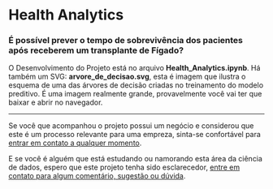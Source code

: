 # Health Analytics

### É possível prever o tempo de sobrevivência dos pacientes após receberem um transplante de Fígado?

O Desenvolvimento do Projeto está no arquivo **Health_Analytics.ipynb**.
Há também um SVG: **arvore_de_decisao.svg**, esta é imagem que ilustra o esquema de uma das árvores de decisão criadas no treinamento do modelo preditivo. É uma imagem realmente grande, provavelmente você vai ter que baixar e abrir no navegador.

---
Se você que acompanhou o projeto possui um negócio e considerou que este é um processo relevante para uma empreza, sinta-se confortável para <a href = "https://www.linkedin.com/in/bruno-valero/" target = "_blank">entrar em contato a qualquer momento<a/>.

E se você é alguém que está estudando ou namorando esta área da ciência de dados, espero que este projeto tenha sido esclarecedor, <a href = "https://www.linkedin.com/in/bruno-valero/" target = "_blank">entre em contato para algum comentário, sugestão ou dúvida<a/>.
